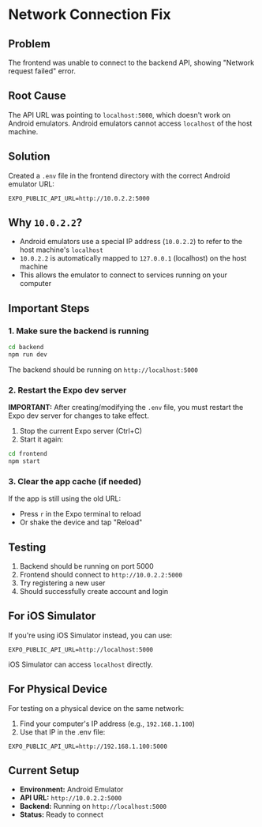 # Network Connection Fix

## Problem
The frontend was unable to connect to the backend API, showing "Network request failed" error.

## Root Cause
The API URL was pointing to `localhost:5000`, which doesn't work on Android emulators. Android emulators cannot access `localhost` of the host machine.

## Solution
Created a `.env` file in the frontend directory with the correct Android emulator URL:

```env
EXPO_PUBLIC_API_URL=http://10.0.2.2:5000
```

## Why `10.0.2.2`?
- Android emulators use a special IP address (`10.0.2.2`) to refer to the host machine's `localhost`
- `10.0.2.2` is automatically mapped to `127.0.0.1` (localhost) on the host machine
- This allows the emulator to connect to services running on your computer

## Important Steps

### 1. Make sure the backend is running
```bash
cd backend
npm run dev
```
The backend should be running on `http://localhost:5000`

### 2. Restart the Expo dev server
**IMPORTANT:** After creating/modifying the `.env` file, you must restart the Expo dev server for changes to take effect.

1. Stop the current Expo server (Ctrl+C)
2. Start it again:
```bash
cd frontend
npm start
```

### 3. Clear the app cache (if needed)
If the app is still using the old URL:
- Press `r` in the Expo terminal to reload
- Or shake the device and tap "Reload"

## Testing

1. Backend should be running on port 5000
2. Frontend should connect to `http://10.0.2.2:5000`
3. Try registering a new user
4. Should successfully create account and login

## For iOS Simulator
If you're using iOS Simulator instead, you can use:
```env
EXPO_PUBLIC_API_URL=http://localhost:5000
```
iOS Simulator can access `localhost` directly.

## For Physical Device
For testing on a physical device on the same network:
1. Find your computer's IP address (e.g., `192.168.1.100`)
2. Use that IP in the .env file:
```env
EXPO_PUBLIC_API_URL=http://192.168.1.100:5000
```

## Current Setup
- **Environment:** Android Emulator
- **API URL:** `http://10.0.2.2:5000`
- **Backend:** Running on `http://localhost:5000`
- **Status:** Ready to connect
